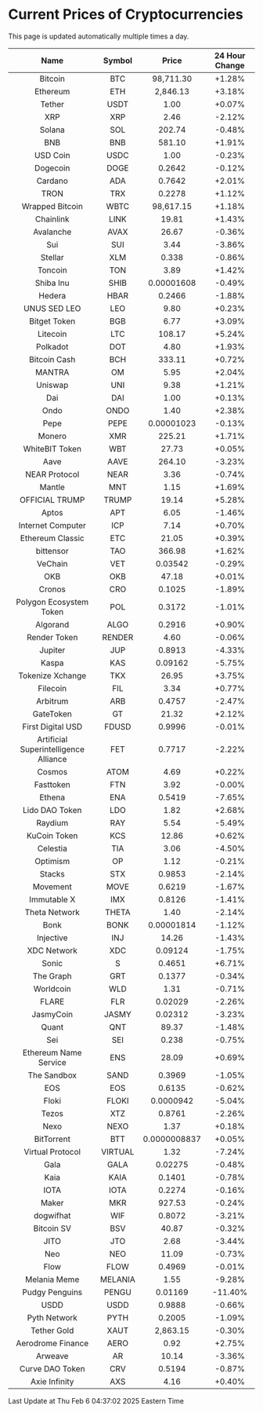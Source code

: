 # Current Prices of Cryptocurrencies
This page is updated automatically multiple times a day.

| Name | Symbol | Price | 24 Hour Change |
| :---: |:---:| :---: | :---: |
| Bitcoin | BTC | 98,711.30 | +1.28% |
| Ethereum | ETH | 2,846.13 | +3.18% |
| Tether | USDT | 1.00 | +0.07% |
| XRP | XRP | 2.46 | -2.12% |
| Solana | SOL | 202.74 | -0.48% |
| BNB | BNB | 581.10 | +1.91% |
| USD Coin | USDC | 1.00 | -0.23% |
| Dogecoin | DOGE | 0.2642 | -0.12% |
| Cardano | ADA | 0.7642 | +2.01% |
| TRON | TRX | 0.2278 | +1.12% |
| Wrapped Bitcoin | WBTC | 98,617.15 | +1.18% |
| Chainlink | LINK | 19.81 | +1.43% |
| Avalanche | AVAX | 26.67 | -0.36% |
| Sui | SUI | 3.44 | -3.86% |
| Stellar | XLM | 0.338 | -0.86% |
| Toncoin | TON | 3.89 | +1.42% |
| Shiba Inu | SHIB | 0.00001608 | -0.49% |
| Hedera | HBAR | 0.2466 | -1.88% |
| UNUS SED LEO | LEO | 9.80 | +0.23% |
| Bitget Token | BGB | 6.77 | +3.09% |
| Litecoin | LTC | 108.17 | +5.24% |
| Polkadot | DOT | 4.80 | +1.93% |
| Bitcoin Cash | BCH | 333.11 | +0.72% |
| MANTRA | OM | 5.95 | +2.04% |
| Uniswap | UNI | 9.38 | +1.21% |
| Dai | DAI | 1.00 | +0.13% |
| Ondo | ONDO | 1.40 | +2.38% |
| Pepe | PEPE | 0.00001023 | -0.13% |
| Monero | XMR | 225.21 | +1.71% |
| WhiteBIT Token | WBT | 27.73 | +0.05% |
| Aave | AAVE | 264.10 | -3.23% |
| NEAR Protocol | NEAR | 3.36 | -0.74% |
| Mantle | MNT | 1.15 | +1.69% |
| OFFICIAL TRUMP | TRUMP | 19.14 | +5.28% |
| Aptos | APT | 6.05 | -1.46% |
| Internet Computer | ICP | 7.14 | +0.70% |
| Ethereum Classic | ETC | 21.05 | +0.39% |
| bittensor | TAO | 366.98 | +1.62% |
| VeChain | VET | 0.03542 | -0.29% |
| OKB | OKB | 47.18 | +0.01% |
| Cronos | CRO | 0.1025 | -1.89% |
| Polygon Ecosystem Token | POL | 0.3172 | -1.01% |
| Algorand | ALGO | 0.2916 | +0.90% |
| Render Token | RENDER | 4.60 | -0.06% |
| Jupiter | JUP | 0.8913 | -4.33% |
| Kaspa | KAS | 0.09162 | -5.75% |
| Tokenize Xchange | TKX | 26.95 | +3.75% |
| Filecoin | FIL | 3.34 | +0.77% |
| Arbitrum | ARB | 0.4757 | -2.47% |
| GateToken | GT | 21.32 | +2.12% |
| First Digital USD | FDUSD | 0.9996 | -0.01% |
| Artificial Superintelligence Alliance | FET | 0.7717 | -2.22% |
| Cosmos | ATOM | 4.69 | +0.22% |
| Fasttoken | FTN | 3.92 | -0.00% |
| Ethena | ENA | 0.5419 | -7.65% |
| Lido DAO Token | LDO | 1.82 | +2.68% |
| Raydium | RAY | 5.54 | -5.49% |
| KuCoin Token | KCS | 12.86 | +0.62% |
| Celestia | TIA | 3.06 | -4.50% |
| Optimism | OP | 1.12 | -0.21% |
| Stacks | STX | 0.9853 | -2.14% |
| Movement | MOVE | 0.6219 | -1.67% |
| Immutable X | IMX | 0.8126 | -1.41% |
| Theta Network | THETA | 1.40 | -2.14% |
| Bonk | BONK | 0.00001814 | -1.12% |
| Injective | INJ | 14.26 | -1.43% |
| XDC Network | XDC | 0.09124 | -1.75% |
| Sonic | S | 0.4651 | +6.71% |
| The Graph | GRT | 0.1377 | -0.34% |
| Worldcoin | WLD | 1.31 | -0.71% |
| FLARE | FLR | 0.02029 | -2.26% |
| JasmyCoin | JASMY | 0.02312 | -3.23% |
| Quant | QNT | 89.37 | -1.48% |
| Sei | SEI | 0.238 | -0.75% |
| Ethereum Name Service | ENS | 28.09 | +0.69% |
| The Sandbox | SAND | 0.3969 | -1.05% |
| EOS | EOS | 0.6135 | -0.62% |
| Floki | FLOKI | 0.0000942 | -5.04% |
| Tezos | XTZ | 0.8761 | -2.26% |
| Nexo | NEXO | 1.37 | +0.18% |
| BitTorrent | BTT | 0.0000008837 | +0.05% |
| Virtual Protocol | VIRTUAL | 1.32 | -7.24% |
| Gala | GALA | 0.02275 | -0.48% |
| Kaia | KAIA | 0.1401 | -0.78% |
| IOTA | IOTA | 0.2274 | -0.16% |
| Maker | MKR | 927.53 | -0.24% |
| dogwifhat | WIF | 0.8072 | -3.21% |
| Bitcoin SV | BSV | 40.87 | -0.32% |
| JITO | JTO | 2.68 | -3.44% |
| Neo | NEO | 11.09 | -0.73% |
| Flow | FLOW | 0.4969 | -0.01% |
| Melania Meme | MELANIA | 1.55 | -9.28% |
| Pudgy Penguins | PENGU | 0.01169 | -11.40% |
| USDD | USDD | 0.9888 | -0.66% |
| Pyth Network | PYTH | 0.2005 | -1.09% |
| Tether Gold | XAUT | 2,863.15 | -0.30% |
| Aerodrome Finance | AERO | 0.92 | +2.75% |
| Arweave | AR | 10.14 | -3.36% |
| Curve DAO Token | CRV | 0.5194 | -0.87% |
| Axie Infinity | AXS | 4.16 | +0.40% |

Last Update at Thu Feb  6 04:37:02 2025 Eastern Time